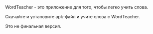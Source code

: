 <p>WordTeacher - это приложение для того, чтобы легко учить слова.</p>
<p>Скачайте и установите apk-файл и учите слова с WordTeacher.</p>
<p>Это не финальная версия.</p>
